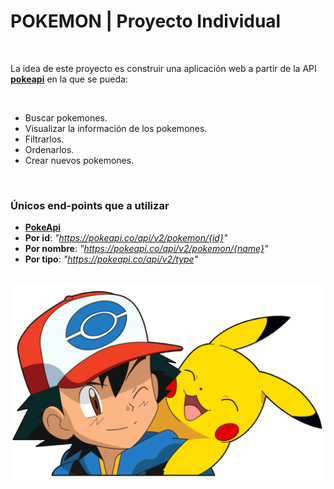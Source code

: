 # **POKEMON** | Proyecto Individual

<br />

La idea de este proyecto es construir una aplicación web a partir de la API [**pokeapi**](https://pokeapi.co/) en la que se pueda:

<br />

-  Buscar pokemones.
-  Visualizar la información de los pokemones.
-  Filtrarlos.
-  Ordenarlos.
-  Crear nuevos pokemones.

<br />

### **Únicos end-points que a utilizar**

-  [**PokeApi**](https://pokeapi.co/api/v2/pokemon)
-  **Por id**: _"https://pokeapi.co/api/v2/pokemon/{id}"_
-  **Por nombre**: _"https://pokeapi.co/api/v2/pokemon/{name}"_
-  **Por tipo**: _"https://pokeapi.co/api/v2/type"_

<br />

<img src="./pokemon.png" alt="" />
